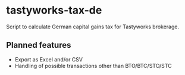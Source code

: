 # tastyworks-tax-de
Script to calculate German capital gains tax for Tastyworks brokerage.

## Planned features
- Export as Excel and/or CSV
- Handling of possible transactions other than BTO/BTC/STO/STC
